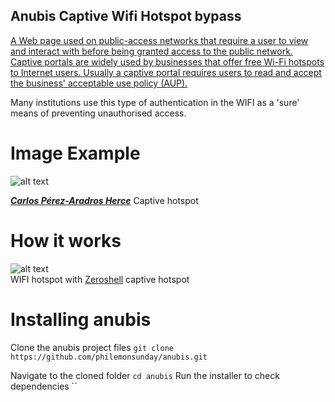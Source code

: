 ## Anubis Captive Wifi Hotspot bypass

[A Web page used on public-access networks that require a user to view and interact with before being granted access to the public network. Captive portals are widely used by businesses that offer free Wi-Fi hotspots to Internet users. Usually a captive portal requires users to read and accept the business' acceptable use policy (AUP).](https://www.webopedia.com/TERM/C/captive_portal.html)</br>

Many institutions use this type of authentication in the WIFI as a 'sure' means of preventing unauthorised access.


Image Example
=====

![alt text](https://exekias.me/wp-content/uploads/2011/08/login.png)</br>

[___Carlos Pérez-Aradros Herce___](https://exekias.me/2011/08/28/zentyal-new-feature-captive-portal/)  Captive hotspot


How it works
=====

![alt text](http://www.zeroshell.net/hotspot-router/captive-portal-network-diagram.jpg)</br>
WIFI hotspot with [Zeroshell](http://www.zeroshell.net/hotspot-router/) captive hotspot

Installing anubis
=====

Clone the anubis project files
`git clone https://github.com/philemonsunday/anubis.git`

Navigate to the cloned folder
`cd anubis`
Run the installer to check dependencies
``
